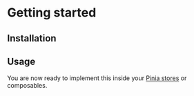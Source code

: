 # Getting started

## Installation

## Usage

You are now ready to implement this inside your [Pinia stores](/guide/integrate) or composables.
